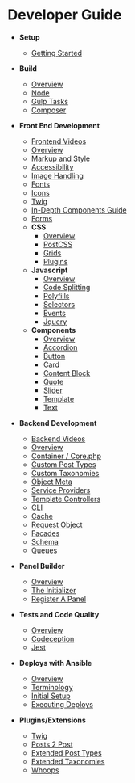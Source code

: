 # Developer Guide

* **Setup**
  * [Getting Started](/docs/setup/README.md)

* **Build**
  * [Overview](/docs/build/README.md)
  * [Node](/docs/build/node.md)
  * [Gulp Tasks](/docs/build/gulp.md)
  * [Composer](/docs/build/composer.md)

* **Front End Development**
    * [Frontend Videos](/docs/frontend/videos.md)
    * [Overview](/docs/frontend/README.md)
    * [Markup and Style](/docs/frontend/markup-and-style.md)
    * [Accessibility](/docs/frontend/accessibility.md)
    * [Image Handling](/docs/frontend/images.md)
    * [Fonts](/docs/frontend/fonts.md)
    * [Icons](/docs/frontend/icons.md)
    * [Twig](/docs/frontend/twig.md)
    * [In-Depth Components Guide](/docs/frontend/components-guide.md)
    * [Forms](/docs/frontend/forms/README.md)
    * **CSS**
        * [Overview](/docs/frontend/css/README.md)
        * [PostCSS](/docs/frontend/css/postcss.md)
        * [Grids](/docs/frontend/css/grids.md)
        * [Plugins](/docs/frontend/css/plugins.md)
    * **Javascript**
        * [Overview](/docs/frontend/js/README.md)
        * [Code Splitting](/docs/frontend/js/code-splitting.md)
        * [Polyfills](/docs/frontend/js/polyfills.md)
        * [Selectors](/docs/frontend/js/selectors.md)
        * [Events](/docs/frontend/js/events.md)
        * [Jquery](/docs/frontend/js/jquery.md)
    * **Components**
        * [Overview](/docs/frontend/components/README.md)
        * [Accordion](/docs/frontend/components/accordion.md)
        * [Button](/docs/frontend/components/button.md)
        * [Card](/docs/frontend/components/card.md)
        * [Content Block](/docs/frontend/components/content_block.md)
        * [Quote](/docs/frontend/components/quote.md)
        * [Slider](/docs/frontend/components/slider.md)
        * [Template](/docs/frontend/components/template.md)
        * [Text](/docs/frontend/components/text.md)

* **Backend Development**
    * [Backend Videos](/docs/backend/videos.md)  
    * [Overview](/docs/backend/README.md)
    * [Container / Core.php](/docs/backend/container.md)
    * [Custom Post Types](/docs/backend/post-types.md)
    * [Custom Taxonomies](/docs/backend/taxonomies.md)
    * [Object Meta](/docs/backend/object-meta.md)
    * [Service Providers](/docs/backend/service-providers.md)
    * [Template Controllers](/docs/backend/data.md)
    * [CLI](/docs/backend/cli.md)
    * [Cache](/docs/backend/object-cache.md)
    * [Request Object](/docs/backend/request.md)
    * [Facades](/docs/backend/facades.md)
    * [Schema](/docs/backend/schema.md)
    * [Queues](/docs/backend/queues.md)

* **Panel Builder**
  * [Overview](/docs/panels/README.md)
  * [The Initializer](/docs/panels/initializer.md)
  * [Register A Panel](/docs/panels/register.md)

* **Tests and Code Quality**
    * [Overview](/docs/tests/README.md)
    * [Codeception](/docs/tests/codeception.md)
    * [Jest](/docs/tests/jest.md)

* **Deploys with Ansible**
    * [Overview](/docs/ansible/README.md)
    * [Terminology](/docs/ansible/terminology.md)
    * [Initial Setup](/docs/ansible/initial-setup.md)
    * [Executing Deploys](/docs/ansible/deploys.md)

* **Plugins/Extensions**
    * [Twig](https://twig.symfony.com/)
    * [Posts 2 Post](https://github.com/scribu/wp-posts-to-posts/wiki)
    * [Extended Post Types](https://github.com/johnbillion/extended-cpts/blob/master/README.md)
    * [Extended Taxonomies](https://github.com/johnbillion/extended-taxos/blob/master/README.md)
    * [Whoops](/docs/backend/whoops.md)

